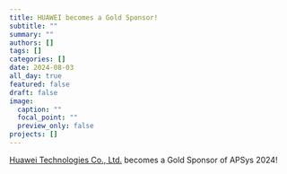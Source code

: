 ```yaml
---
title: HUAWEI becomes a Gold Sponsor!
subtitle: ""
summary: ""
authors: []
tags: []
categories: []
date: 2024-08-03
all_day: true
featured: false
draft: false
image:
  caption: ""
  focal_point: ""
  preview_only: false
projects: []
---
```

[Huawei Technologies Co., Ltd.](https://www.huawei.com/) becomes a Gold Sponsor of APSys 2024!
